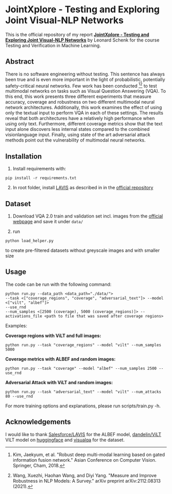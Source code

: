 # JointXplore - Testing and Exploring Joint Visual-NLP Networks

This is the official repository of my report [**JointXplore - Testing and Exploring Joint Visual-NLP Networks**](./JointXplore.pdf) by Leonard Schenk for the course Testing and Verification in Machine Learning.
## Abstract
There is no software engineering without testing. This
sentence has always been true and is even more important
in the light of probabilistic, potentially safety-critical neural
networks. Few work has been conducted [^robust][^measure] to test
multimodal networks on tasks such as Visual Question Answering
(VQA). To this end, this work presents three different
experiments that measure accuracy, coverage and robustness
on two different multimodal neural network architectures.
Additionally, this work examines the effect of using
only the textual input to perform VQA in each of these settings.
The results reveal that both architectures have a relatively
high performance when using only text. Furthermore,
different coverage metrics show that the text input alone discovers
less internal states compared to the combined visionlanguage
input. Finally, using state of the art adversarial
attack methods point out the vulnerability of multimodal
neural networks.

[^robust]: Kim, Jaekyum, et al. "Robust deep multi-modal learning based on gated information fusion network." Asian Conference on Computer Vision. Springer, Cham, 2018.
[^measure]: Wang, Xuezhi, Haohan Wang, and Diyi Yang. "Measure and Improve Robustness in NLP Models: A Survey." arXiv preprint arXiv:2112.08313 (2021).
## Installation

1. Install requirements with:
```shell
pip install -r requirements.txt
```
2. In root folder, install [LAVIS](https://github.com/salesforce/lavis) as described in in the [official repository](https://github.com/salesforce/lavis#installation)

## Dataset

1. Download VQA 2.0 train and validation set incl. images from the [official webpage](https://visualqa.org/download.html) and save it under  `data/`

2. run
```shell
python load_helper.py
```
to create pre-filtered datasets without greyscale images and with smaller size

## Usage

The code can be run with the following command:
```shell
python run.py --data_path <data_path="./data/">  
--task <["coverage_regions", "coverage", "adversarial_text"]> --model <["vilt", "albef"]> 
--use_rnd
--num_samples <[2500 (coverage), 5000 (coverage_regions)]> --activations_file <path to file that was saved after coverage regions>
```

Examples:

**Coverage regions with ViLT and full images:**
```shell
python run.py --task "coverage_regions" --model "vilt" --num_samples 5000
```

**Coverage metrics with ALBEF and random images:**
```shell
python run.py --task "coverage" --model "albef" --num_samples 2500 --use_rnd
```

**Adversarial Attack with ViLT and random images:**
```shell
python run.py --task "adversarial_text" --model "vilt" --num_attacks 80 --use_rnd
```

For more training options and explanations, please run scripts/train.py -h.

## Acknowledgements
I would like to thank [Salesforce/LAVIS](https://github.com/salesforce/LAVIS) for the ALBEF model, [dandelin/ViLT](https://github.com/dandelin/ViLT) ViLT model on [huggingface](https://huggingface.co/dandelin/vilt-b32-finetuned-vqa) and [visualqa](https://visualqa.org/download.html) for the dataset.

